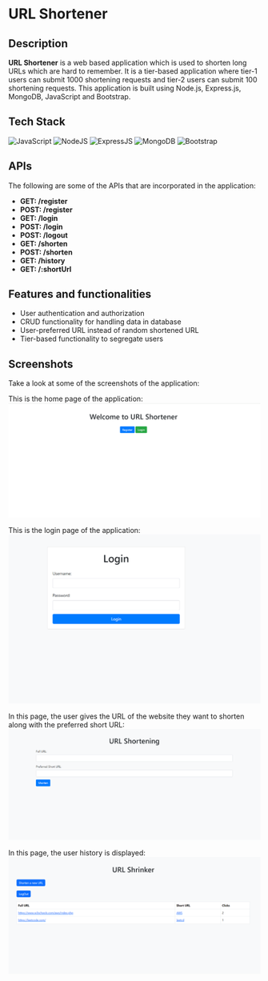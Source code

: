 # URL Shortener

## Description

<b>URL Shortener</b> is a web based application which is used to shorten long URLs which are hard to remember. It is a tier-based application where tier-1 users can submit 1000 shortening requests and tier-2 users can submit 100 shortening requests. This application is built using Node.js, Express.js, MongoDB, JavaScript and Bootstrap. 

## Tech Stack

<div align="left">
<img alt="JavaScript" src="https://img.shields.io/badge/javascript-%23323330.svg?style=for-the-badge&logo=javascript&logoColor=%23F7DF1E"/>
<img alt="NodeJS" src="https://img.shields.io/badge/node.js-6DA55F?style=for-the-badge&logo=node.js&logoColor=white"/>
<img alt="ExpressJS" src="https://img.shields.io/badge/express.js-%23404d59.svg?style=for-the-badge&logo=express&logoColor=%2361DAFB"/>
<img alt="MongoDB" src="https://img.shields.io/badge/MongoDB-%234ea94b.svg?style=for-the-badge&logo=mongodb&logoColor=white"/>
<img alt="Bootstrap" src="https://img.shields.io/badge/bootstrap-%23563D7C.svg?style=for-the-badge&logo=bootstrap&logoColor=white"/>
</div>

## APIs

The following are some of the APIs that are incorporated in the application:

* <b>GET: /register </b>
* <b>POST: /register </b>
* <b>GET: /login </b>
* <b>POST: /login </b>
* <b>POST: /logout </b>
* <b>GET: /shorten </b>
* <b>POST: /shorten </b>
* <b>GET: /history </b>
* <b>GET: /:shortUrl </b>

## Features and functionalities

* User authentication and authorization
* CRUD functionality for handling data in database
* User-preferred URL instead of random shortened URL
* Tier-based functionality to segregate users

## Screenshots

Take a look at some of the screenshots of the application:

This is the home page of the application:
![Home page](https://github.com/KareddyPavithra/UrlShortener/blob/main/urls%20images/Welcome%20page.png)

This is the login page of the application:
![Login page](https://github.com/KareddyPavithra/UrlShortener/blob/main/urls%20images/Login%20page.png)

In this page, the user gives the URL of the website they want to shorten along with the preferred short URL:
![Shorten page](https://github.com/KareddyPavithra/UrlShortener/blob/main/urls%20images/Shorten%20page.png)

In this page, the user history is displayed:
![History page](https://github.com/KareddyPavithra/UrlShortener/blob/main/urls%20images/Historyy%20page.png)
